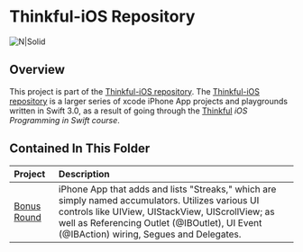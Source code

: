 # Thinkful-iOS Repository 

![N|Solid](https://cldup.com/vkMWNVd08U.png)

## Overview
This project is part of the [Thinkful-iOS repository][thinkful_ios_repro]. The [Thinkful-iOS repository][thinkful_ios_repro] is a larger series of xcode iPhone App projects and playgrounds written in Swift 3.0, as a result of going through the [Thinkful][thinkful] _iOS Programming in Swift course_.

## Contained In This Folder

| Project        | Description | 
|:-------------|:-------------|
| [Bonus Round][bonus_round] | iPhone App that adds and lists "Streaks," which are simply named accumulators. Utilizes various UI controls like UIView, UIStackView, UIScrollView; as well as Referencing Outlet (@IBOutlet), UI Event (@IBAction) wiring, Segues and Delegates. |

   [thinkful]: <http://thinkful.com>
   [thinkful_ios_repro]:<https://github.com/gangelo/Thinkful-iOS>
   
   [bonus_round]: <https://github.com/gangelo/Thinkful-iOS/tree/master/Unit%2003/Lesson%2002/Bonus-Round>
